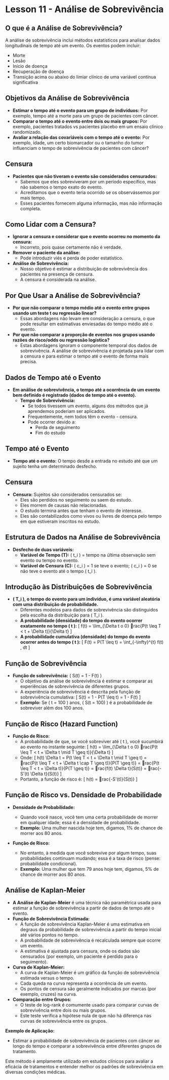 
# Lesson 11 - Análise de Sobrevivência

## O que é a Análise de Sobrevivência?

A análise de sobrevivência inclui métodos estatísticos para analisar dados longitudinais de tempo até um evento. Os eventos podem incluir:
- Morte
- Lesão
- Início de doença
- Recuperação de doença
- Transição acima ou abaixo do limiar clínico de uma variável contínua significativa

## Objetivos da Análise de Sobrevivência

- **Estimar o tempo até o evento para um grupo de indivíduos:** Por exemplo, tempo até a morte para um grupo de pacientes com câncer.
- **Comparar o tempo até o evento entre dois ou mais grupos:** Por exemplo, pacientes tratados vs pacientes placebo em um ensaio clínico randomizado.
- **Avaliar a relação das covariáveis com o tempo até o evento:** Por exemplo, idade, um certo biomarcador ou o tamanho do tumor influenciam o tempo de sobrevivência de pacientes com câncer?

## Censura

- **Pacientes que não tiveram o evento são considerados censurados:**
  - Sabemos que eles sobreviveram por um período específico, mas não sabemos o tempo exato do evento.
  - Acreditamos que o evento teria ocorrido se os observássemos por mais tempo.
  - Esses pacientes fornecem alguma informação, mas não informação completa.

## Como Lidar com a Censura?

- **Ignorar a censura e considerar que o evento ocorreu no momento da censura:**
  - Incorreto, pois quase certamente não é verdade.
- **Remover o paciente da análise:**
  - Pode introduzir viés e perda de poder estatístico.
- **Análise de Sobrevivência:**
  - Nosso objetivo é estimar a distribuição de sobrevivência dos pacientes na presença de censura.
  - A censura é considerada na análise.

## Por Que Usar a Análise de Sobrevivência?

- **Por que não comparar o tempo médio até o evento entre grupos usando um teste t ou regressão linear?**
  - Essas abordagens não levam em consideração a censura, o que pode resultar em estimativas enviesadas do tempo médio até o evento.
- **Por que não comparar a proporção de eventos nos grupos usando razões de risco/odds ou regressão logística?**
  - Estas abordagens ignoram o componente temporal dos dados de sobrevivência. A análise de sobrevivência é projetada para lidar com a censura e para estimar o tempo até o evento de forma mais precisa.

## Dados de Tempo até o Evento

- **Em análise de sobrevivência, o tempo até a ocorrência de um evento bem definido é registrado (dados de tempo até o evento).**
  - **Tempo de Sobrevivência:**
    - Se todos tivessem um evento, alguns dos métodos que já aprendemos poderiam ser aplicados.
    - Frequentemente, nem todos têm o evento - censura.
    - Pode ocorrer devido a:
      - Perda de seguimento
      - Fim do estudo

## Tempo até o Evento

- **Tempo até o evento:** O tempo desde a entrada no estudo até que um sujeito tenha um determinado desfecho.

## Censura

- **Censura:** Sujeitos são considerados censurados se:
  - Eles são perdidos no seguimento ou saem do estudo.
  - Eles morrem de causas não relacionadas.
  - O estudo termina antes que tenham o evento de interesse.
  - Eles são contabilizados como vivos ou livres de doença pelo tempo em que estiveram inscritos no estudo.

## Estrutura de Dados na Análise de Sobrevivência

- **Desfecho de duas variáveis:**
  - **Variável de Tempo (T):** \( t_i \) = tempo na última observação sem evento ou tempo no evento.
  - **Variável de Censura (C):** \( c_i \) = 1 se teve o evento; \( c_i \) = 0 se não teve o evento até o tempo \( t_i \).

## Introdução às Distribuições de Sobrevivência

- **\( T_i \), o tempo do evento para um indivíduo, é uma variável aleatória com uma distribuição de probabilidade.**
  - Diferentes modelos para dados de sobrevivência são distinguidos pela escolha da distribuição para \( T_i \).
  - **A probabilidade (densidade) do tempo do evento ocorrer exatamente no tempo \( t \):**
    \[
    f(t) = \lim_{\Delta t 	o 0} rac{P(t \leq T < t + \Delta t)}{\Delta t}
    \]
  - **A probabilidade cumulativa (densidade) do tempo do evento ocorrer antes do tempo \( t \):**
    \[
    F(t) = P(T \leq t) = \int_{-\infty}^{t} f(t) \, dt
    \]

## Função de Sobrevivência

- **Função de sobrevivência:** \( S(t) = 1 - F(t) \)
  - O objetivo da análise de sobrevivência é estimar e comparar as experiências de sobrevivência de diferentes grupos.
  - A experiência de sobrevivência é descrita pela função de sobrevivência cumulativa:
    \[
    S(t) = 1 - P(T \leq t) = 1 - F(t)
    \]
  - **Exemplo:** Se \( t = 100 \) anos, \( S(t = 100) \) é a probabilidade de sobreviver além dos 100 anos.

## Função de Risco (Hazard Function)

- **Função de Risco:**
  - A probabilidade de que, se você sobreviver até \( t \), você sucumbirá ao evento no instante seguinte:
    \[
    h(t) = \lim_{\Delta t 	o 0} rac{P(t \leq T < t + \Delta t \mid T \geq t)}{\Delta t}
    \]
  - Onde:
    \[
    h(t) \Delta t = P(t \leq T < t + \Delta t \mid T \geq t) = rac{P(t \leq T < t + \Delta t \cap T \geq t)}{P(T \geq t)} = rac{P(t \leq T < t + \Delta t)}{P(T \geq t)} = rac{f(t) \Delta t}{S(t)} = rac{-S'(t) \Delta t}{S(t)}
    \]
  - Portanto, a função de risco é:
    \[
    h(t) = rac{-S'(t)}{S(t)}
    \]

## Função de Risco vs. Densidade de Probabilidade

- **Densidade de Probabilidade:**
  - Quando você nasce, você tem uma certa probabilidade de morrer em qualquer idade; essa é a densidade de probabilidade.
  - **Exemplo:** Uma mulher nascida hoje tem, digamos, 1% de chance de morrer aos 80 anos.

- **Função de Risco:**
  - No entanto, à medida que você sobrevive por algum tempo, suas probabilidades continuam mudando; essa é a taxa de risco (pense: probabilidade condicional).
  - **Exemplo:** Uma mulher que tem 79 anos hoje tem, digamos, 5% de chance de morrer aos 80 anos.

## Análise de Kaplan-Meier

- **A Análise de Kaplan-Meier** é uma técnica não paramétrica usada para estimar a função de sobrevivência a partir de dados de tempo até o evento.
- **Função de Sobrevivência Estimada:**
  - A função de sobrevivência Kaplan-Meier é uma estimativa em degraus da probabilidade de sobrevivência a partir do tempo inicial até vários pontos no tempo.
  - A probabilidade de sobrevivência é recalculada sempre que ocorre um evento.
  - A estimativa é ajustada para censura, onde os dados são censurados (por exemplo, um paciente é perdido para o seguimento).
- **Curva de Kaplan-Meier:**
  - A curva de Kaplan-Meier é um gráfico da função de sobrevivência estimada versus o tempo.
  - Cada queda na curva representa a ocorrência de um evento.
  - Os pontos de censura são geralmente indicados por marcas (por exemplo, cruzes) na curva.
- **Comparação entre Grupos:**
  - O teste de log-rank é comumente usado para comparar curvas de sobrevivência entre dois ou mais grupos.
  - Este teste verifica a hipótese nula de que não há diferença nas curvas de sobrevivência entre os grupos.

**Exemplo de Aplicação:**
- Estimar a probabilidade de sobrevivência de pacientes com câncer ao longo do tempo e comparar a sobrevivência entre diferentes grupos de tratamento.

Este método é amplamente utilizado em estudos clínicos para avaliar a eficácia de tratamentos e entender melhor os padrões de sobrevivência em diversas condições médicas.

